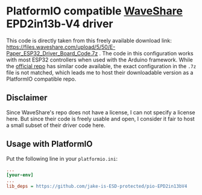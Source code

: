 # PlatformIO compatible [WaveShare](https://www.waveshare.com/) EPD2in13b-V4 driver
This code is directly taken from this freely available download link: https://files.waveshare.com/upload/5/50/E-Paper_ESP32_Driver_Board_Code.7z . The code in this configuration works with most ESP32 controllers when used with the Arduino framework. While the [official repo](https://github.com/waveshareteam/e-Paper) has similar code available, the exact configuration in the `.7z` file is not matched, which leads me to host their downloadable version as a PlatformIO compatible repo.

## Disclaimer
Since WaveShare's repo does not have a license, I can not specify a license here. But since their code is freely usable and open, I consider it fair to host a small subset of their driver code here.

## Usage with PlatformIO
Put the following line in your `platformio.ini`:
```ini
...
[your-env]
...
lib_deps = https://github.com/jake-is-ESD-protected/pio-EPD2in13bV4
```
